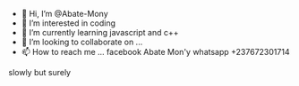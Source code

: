 - 👋 Hi, I’m @Abate-Mony
- 👀 I’m interested in coding
- 🌱 I’m currently learning javascript and c++
- 💞️ I’m looking to collaborate on ...
- 📫 How to reach me ...
    facebook Abate Mon'y
    whatsapp +237672301714
<!---
Abate-Mony/Abate-Mony is a ✨ special ✨ repository because its `README.md` (this file) appears on your GitHub profile.
You can click the Preview link to take a look at your changes.
--->
slowly but surely
